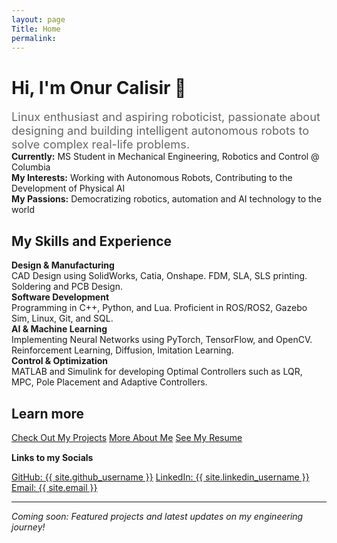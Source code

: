 ```yaml
---
layout: page
Title: Home
permalink:
---
```


<div class="intro-section">
  <h1>Hi, I'm Onur Calisir 👋</h1>
  <p style="font-size: 1.3em; color: #666; max-width: 700px; margin: 0 auto;">Linux enthusiast and aspiring roboticist, passionate about designing and building intelligent autonomous robots to solve complex real-life problems.</p>
</div>

<div class="highlight-section content-section">
<strong>Currently:</strong> MS Student in Mechanical Engineering, Robotics and Control @ Columbia<br>
<strong>My Interests:</strong> Working with Autonomous Robots, Contributing to the Development of Physical AI <br>
<strong>My Passions:</strong> Democratizing robotics, automation and AI technology to the world
</div>

<div class="content-section">
<h2>My Skills and Experience</h2>

<div class="interests-grid">
<div class="interest-card">
<strong>Design & Manufacturing</strong><br>
CAD Design using SolidWorks, Catia, Onshape. FDM, SLA, SLS printing. Soldering and PCB Design.
</div>

<div class="interest-card">
<strong>Software Development</strong><br>
Programming in C++, Python, and Lua. Proficient in ROS/ROS2, Gazebo Sim, Linux, Git, and SQL.
</div>

<div class="interest-card">
<strong>AI & Machine Learning</strong><br>
Implementing Neural Networks using PyTorch, TensorFlow, and OpenCV. Reinforcement Learning, Diffusion, Imitation Learning.
</div>

<div class="interest-card">
<strong>Control & Optimization</strong><br>
MATLAB and Simulink for developing Optimal Controllers such as LQR, MPC, Pole Placement and Adaptive Controllers.
</div>

</div>
</div>

<div class="content-section">
<h2>Learn more</h2>

<div style="margin: 15px 0;">
<a href="{{ site.url }}/projects" class="btn">Check Out My Projects</a>
<a href="{{ site.url }}/about" class="btn">More About Me</a>
<a href="{{ site.url }}/resume" class="btn">See My Resume</a>
</div>

<p><strong>Links to my Socials</strong></p>
<div class="social-links">
<a href="https://github.com/{{ site.github_username }}"> GitHub: {{ site.github_username }}</a>
<a href="https://linkedin.com/in/{{ site.linkedin_username }}"> LinkedIn: {{ site.linkedin_username }}</a>
<a href="mailto:{{ site.email }}"> Email: {{ site.email }}</a>
</div>
</div>

---

*Coming soon: Featured projects and latest updates on my engineering journey!*
